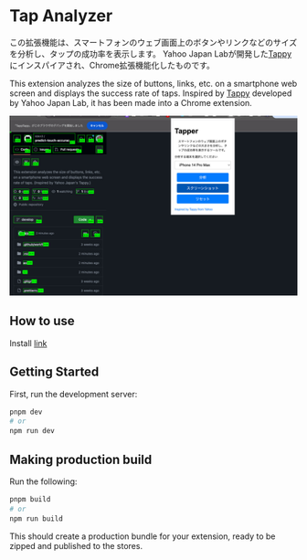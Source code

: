 # Tap Analyzer

この拡張機能は、スマートフォンのウェブ画面上のボタンやリンクなどのサイズを分析し、タップの成功率を表示します。
Yahoo Japan Labが開発した[Tappy](https://tappy.yahoo.co.jp/)にインスパイアされ、Chrome拡張機能化したものです。

This extension analyzes the size of buttons, links, etc. on a smartphone web screen and displays the success rate of taps.
Inspired by [Tappy](https://tappy.yahoo.co.jp/) developed by Yahoo Japan Lab, it has been made into a Chrome extension.

![screenshot](./img/screenshot.jpg)

## How to use

Install [link](https://chromewebstore.google.com/detail/tap-analyzer/omacmfialjnoognohplbhhbgpeillekn)

## Getting Started

First, run the development server:

```bash
pnpm dev
# or
npm run dev
```

## Making production build

Run the following:

```bash
pnpm build
# or
npm run build
```

This should create a production bundle for your extension, ready to be zipped and published to the stores.
